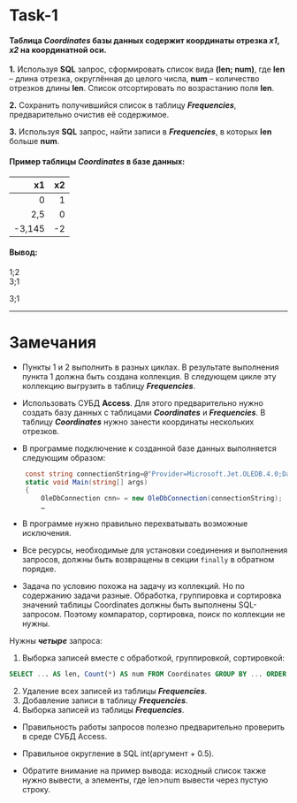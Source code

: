 # Task-1

#### Таблица *Coordinates* базы данных содержит координаты отрезка *x1*, *x2* на координатной оси.

**1.** Используя **SQL** запрос, сформировать список вида **(len; num)**, где **len** – длина отрезка, округлённая до целого числа, **num** – количество отрезков длины **len**. Список отсортировать по возрастанию поля **len**.

**2.** Сохранить получившийся список в таблицу ***Frequencies***, предварительно очистив её содержимое.

**3.** Используя **SQL** запрос, найти записи в ***Frequencies***, в которых **len** больше **num**.

#### Пример таблицы *Coordinates* в базе данных:

x1    |x2   |
-----:|----:|
0     |1    |
2,5   |0    |
-3,145|-2   |

#### Вывод:  
1;2  
3;1  

3;1

***

# Замечания 
* Пункты 1 и 2 выполнить в разных циклах. В результате выполнения пункта 1 должна быть создана коллекция. В следующем цикле эту коллекцию выгрузить в таблицу ***Frequencies***.

* Использовать СУБД **Access**. Для этого предварительно нужно создать базу данных с таблицами ***Coordinates*** и ***Frequencies***. В таблицу ***Coordinates*** нужно занести координаты нескольких отрезков.

* В программе подключение к созданной базе данных выполняется следующим образом:
```C#
	const string connectionString=@"Provider=Microsoft.Jet.OLEDB.4.0;Data Source=""C:\Projects\DB\db1.mdb""";
	static void Main(string[] args)
	{
		OleDbConnection cnn= = new OleDbConnection(connectionString);
		…
```

* В программе нужно правильно перехватывать возможные исключения.

* Все ресурсы, необходимые для установки соединения и выполнения запросов, должны быть возвращены в секции `finally` в обратном порядке.

* Задача по условию похожа на задачу из коллекций. Но по содержанию задачи разные. Обработка, группировка и сортировка значений таблицы Coordinates должны быть выполнены SQL-запросом. Поэтому компаратор, сортировка, поиск по коллекции не нужны.
  
Нужны ***четыре*** запроса: 
1. Выборка записей вместе с обработкой, группировкой, сортировкой: 
```SQL
SELECT ... AS len, Count(*) AS num FROM Coordinates GROUP BY ... ORDER BY ... 
```
2. Удаление всех записей из таблицы ***Frequencies***.
3. Добавление записи в таблицу ***Frequencies***. 
4. Выборка записей из таблицы ***Frequencies***.

* Правильность работы запросов полезно предварительно проверить в среде СУБД Access.

* Правильное округление в SQL int(аргумент + 0.5).

* Обратите внимание на пример вывода: исходный список также нужно вывести, а элементы, где len>num вывести через пустую строку.
